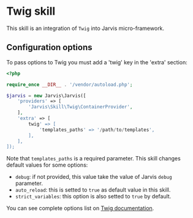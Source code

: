 # Twig skill

This skill is an integration of `Twig` into Jarvis micro-framework.

## Configuration options

To pass options to Twig you must add a 'twig' key in the 'extra' section:

```php
<?php

require_once __DIR__ . '/vendor/autoload.php';

$jarvis = new Jarvis\Jarvis([
    'providers' => [
        'Jarvis\Skill\Twig\ContainerProvider',
    ],
    'extra' => [
        twig' => [
            'templates_paths' => '/path/to/templates',
        ],
    ],
]);
```

Note that `templates_paths` is a required parameter. This skill changes default values for some options:

- `debug`: if not provided, this value take the value of Jarvis `debug` parameter.
- `auto_reload`: this is setted to `true` as default value in this skill.
- `strict_variables`: this option is also setted to `true` by default.

You can see complete options list on [Twig documentation](http://twig.sensiolabs.org/doc/api.html#environment-options).
